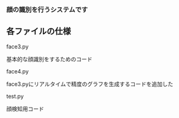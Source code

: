 ### 顔の識別を行うシステムです
## 各ファイルの仕様
face3.py

基本的な顔識別をするためのコード

face4.py

face3.pyにリアルタイムで精度のグラフを生成するコードを追加した

test.py

顔検知用コード
